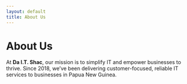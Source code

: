 ```yaml
---
layout: default
title: About Us
---
```


# About Us
At **Da I.T. Shac**, our mission is to simplify IT and empower businesses to thrive. Since 2018, we’ve been delivering customer-focused, reliable IT services to businesses in Papua New Guinea.
